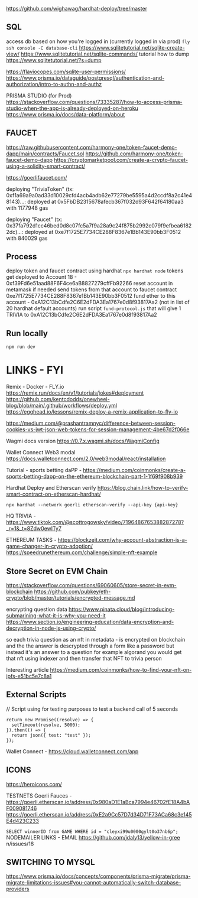 https://github.com/wighawag/hardhat-deploy/tree/master

## SQL

access db based on how you're logged in (currently logged in via prod)
`fly ssh console -C database-cli`
https://www.sqlitetutorial.net/sqlite-create-view/
https://www.sqlitetutorial.net/sqlite-commands/
tutorial how to dump
https://www.sqlitetutorial.net/?s=dump

https://flaviocopes.com/sqlite-user-permissions/
https://www.prisma.io/dataguide/postgresql/authentication-and-authorization/intro-to-authn-and-authz

PRISMA STUDIO (for Prod)
https://stackoverflow.com/questions/73335287/how-to-access-prisma-studio-when-the-app-is-already-deployed-on-heroku
https://www.prisma.io/docs/data-platform/about

## FAUCET

https://raw.githubusercontent.com/harmony-one/token-faucet-demo-dapp/main/contracts/Faucet.sol
https://github.com/harmony-one/token-faucet-demo-dapp
https://cryptomarketpool.com/create-a-crypto-faucet-using-a-solidity-smart-contract/

https://goerlifaucet.com/

deploying "TriviaToken" (tx: 0xf1a69a9a0ad33d10029cfd4acb4adb62e77279be5595a4d2ccdf8a2c41e48143)...: deployed at 0x5FbDB2315678afecb367f032d93F642f64180aa3 with 1177948 gas

deploying "Faucet" (tx: 0x37fa792d1cc46bed0d8c07fc5a7f9a28a9c24f875b2992c079f9efbea61822dc)...: deployed at 0xe7f1725E7734CE288F8367e1Bb143E90bb3F0512 with 840029 gas

## Process

deploy token and faucet contract using hardhat `npx hardhat node`
tokens get deployed to Account 18 - 0xf39Fd6e51aad88F6F4ce6aB8827279cffFb92266
reset account in metamask if needed
send tokens from that account to faucet contract 0xe7f1725E7734CE288F8367e1Bb143E90bb3F0512
fund ether to this account - 0xA12C13bCdfe2C6E2dFDA3Ea1767e0d8f93817Aa2 (not in list of 20 hardhat default accounts)
run script `fund-protocol.js` that will give 1 TRIVIA to 0xA12C13bCdfe2C6E2dFDA3Ea1767e0d8f93817Aa2

## Run locally

`npm run dev`

# LINKS - FYI

Remix - Docker - FLY.io
https://remix.run/docs/en/v1/tutorials/jokes#deployment
https://github.com/kentcdodds/onewheel-blog/blob/main/.github/workflows/deploy.yml
https://egghead.io/lessons/remix-deploy-a-remix-application-to-fly-io

https://medium.com/@prashantramnyc/difference-between-session-cookies-vs-jwt-json-web-tokens-for-session-management-4be67d2f066e

Wagmi docs version
https://0.7.x.wagmi.sh/docs/WagmiConfig

Wallet Connect Web3 modal
https://docs.walletconnect.com/2.0/web3modal/react/installation

Tutorial - sports betting daPP - https://medium.com/coinmonks/create-a-sports-betting-dapp-on-the-ethereum-blockchain-part-1-1f69f908b939

Hardhat Deploy and Etherscan verify
https://blog.chain.link/how-to-verify-smart-contract-on-etherscan-hardhat/

`npx hardhat --network goerli etherscan-verify --api-key {api-key}`

HQ TRIVIA -
https://www.tiktok.com/@scottrogowsky/video/7196486765388287278?_r=1&_t=8Zdw0ewlTy7

ETHEREUM TASKS -
https://blockzeit.com/why-account-abstraction-is-a-game-changer-in-crypto-adoption/
https://speedrunethereum.com/challenge/simple-nft-example

## Store Secret on EVM Chain

https://stackoverflow.com/questions/69060605/store-secret-in-evm-blockchain
https://github.com/pubkey/eth-crypto/blob/master/tutorials/encrypted-message.md

encrypting question data
https://www.pinata.cloud/blog/introducing-submarining-what-it-is-why-you-need-it
https://www.section.io/engineering-education/data-encryption-and-decryption-in-node-js-using-crypto/

so each trivia question as an nft in metadata - is encrypted on blockchain and the the answer is descrypted through a form like a password but instead it's an answer to a question
for example algorand you would get that nft using indexer and then transfer that NFT to trivia person

Interesting article
https://medium.com/coinmonks/how-to-find-your-nft-on-ipfs-e51bc5e7c8a1

## External Scripts

// Script using for testing purposes to test a backend call of 5 seconds

```
return new Promise((resolve) => {
  setTimeout(resolve, 5000);
}).then(() => {
  return json({ test: "test" });
});
```

Wallet Connect - https://cloud.walletconnect.com/app

## ICONS

https://heroicons.com/

TESTNETS
Goerli Fauces - https://goerli.etherscan.io/address/0x980aD1E1aBca7994e46702fE18A4bAF009081746
https://goerli.etherscan.io/address/0xE2a9Cc57D7d34D71F73ACa68c3e145E4d423C233

`SELECT winnerID from GAME WHERE id = "cleyxi99u0000gylt0o37nb6p";`
NODEMAILER LINKS - EMAIL
https://github.com/jdaly13/yellow-in-gree n/issues/18

## SWITCHING TO MYSQL

https://www.prisma.io/docs/concepts/components/prisma-migrate/prisma-migrate-limitations-issues#you-cannot-automatically-switch-database-providers
